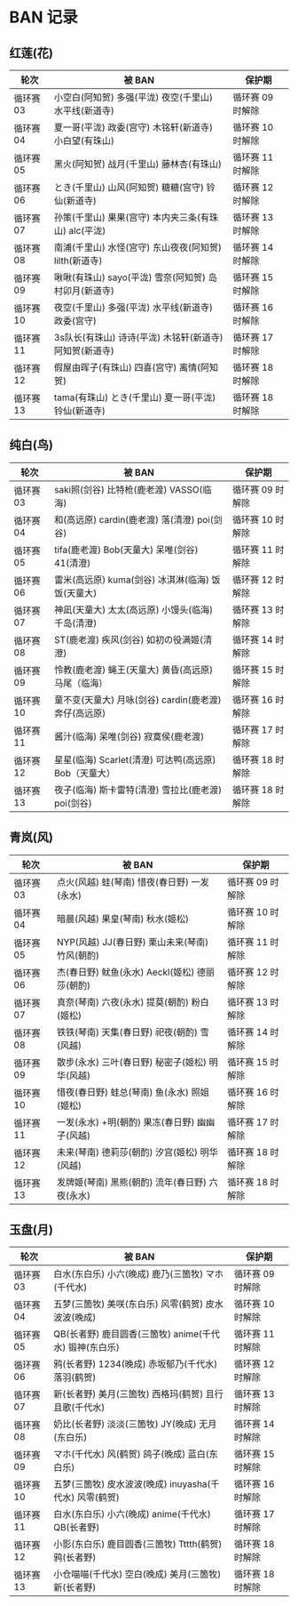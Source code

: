 # BAN 记录

## 红莲(花)

| 轮次      | 被 BAN                                                | 保护期           |
| --------- | ----------------------------------------------------- | ---------------- |
| 循环赛 03 | 小空白(阿知贺) 多强(平泷) 夜空(千里山) 水平线(新道寺) | 循环赛 09 时解除 |
| 循环赛 04 | 夏一哥(平泷) 政委(宫守) 木铭轩(新道寺) 小白望(有珠山) | 循环赛 10 时解除 |
| 循环赛 05 | 黑火(阿知贺) 战月(千里山) 藤林杏(有珠山)              | 循环赛 11 时解除 |
| 循环赛 06 | とき(千里山) 山风(阿知贺) 糖糖(宫守) 铃仙(新道寺)     | 循环赛 12 时解除 |
| 循环赛 07 | 孙策(千里山) 果果(宫守) 本内夹三条(有珠山) alc(平泷)     | 循环赛 13 时解除 |
| 循环赛 08 | 南浦(千里山) 水怪(宫守) 东山夜夜(阿知贺) lilth(新道寺)     | 循环赛 14 时解除 |
| 循环赛 09 | 啾啾(有珠山) sayo(平泷) 雪奈(阿知贺) 岛村卯月(新道寺)     | 循环赛 15 时解除 |
| 循环赛 10 | 夜空(千里山) 多强(平泷) 水平线(新道寺) 政委(宫守)     | 循环赛 16 时解除 |
| 循环赛 11 | 3s队长(有珠山) 诗诗(平泷) 木铭轩(新道寺) 阿知贺(新道寺)     | 循环赛 17 时解除 |
| 循环赛 12 | 假屋由晖子(有珠山) 四喜(宫守)  离情(阿知贺)     | 循环赛 18 时解除 |
| 循环赛 13 | tama(有珠山) とき(千里山)  夏一哥(平泷) 铃仙(新道寺)     | 循环赛 18 时解除 |

## 纯白(鸟)

| 轮次      | 被 BAN                                            | 保护期           |
| --------- | ------------------------------------------------- | ---------------- |
| 循环赛 03 | saki照(剑谷) 比特枪(鹿老渡) VASSO(临海)           | 循环赛 09 时解除 |
| 循环赛 04 | 和(高远原) cardin(鹿老渡) 落(清澄) poi(剑谷)     | 循环赛 10 时解除 |
| 循环赛 05 | tifa(鹿老渡) Bob(天童大) 呆唯(剑谷) 41(清澄)      | 循环赛 11 时解除 |
| 循环赛 06 | 雷米(高远原) kuma(剑谷) 冰淇淋(临海) 饭饭(天童大) | 循环赛 12 时解除 |
| 循环赛 07 | 神凪(天童大) 太太(高远原) 小馒头(临海) 千岛(清澄) | 循环赛 13 时解除 |
| 循环赛 08 | ST(鹿老渡) 疾风(剑谷) 如初の役满姬(清澄) | 循环赛 14 时解除 |
| 循环赛 09 | 怜教(鹿老渡) 蝇王(天童大) 黄昏(高远原) 马尾（临海）| 循环赛 15 时解除 |
| 循环赛 10 | 童不变(天童大) 月咏(剑谷) cardin(鹿老渡) 奔仔(高远原)     | 循环赛 16 时解除 |
| 循环赛 11 | 酱汁(临海) 呆唯(剑谷) 寂寞侯(鹿老渡)     | 循环赛 17 时解除 |
| 循环赛 12 | 星星(临海) Scarlet(清澄) 可达鸭(高远原) Bob（天童大）    | 循环赛 18 时解除 |
| 循环赛 13 | 夜子(临海) 斯卡雷特(清澄) 雪拉比(鹿老渡) poi(剑谷)    | 循环赛 18 时解除 |

## 青岚(风)

| 轮次      | 被 BAN                                       | 保护期           |
| --------- | -------------------------------------------- | ---------------- |
| 循环赛 03 | 点火(风越) 蛙(琴南) 惜夜(春日野) 一发(永水)    | 循环赛 09 时解除 |
| 循环赛 04 | 暗晨(风越) 果皇(琴南) 秋水(姬松)             | 循环赛 10 时解除 |
| 循环赛 05 | NYP(风越) JJ(春日野) 栗山未来(琴南) 竹风(朝酌) | 循环赛 11 时解除 |
| 循环赛 06 | 杰(春日野) 鱿鱼(永水) Aeckl(姬松) 德丽莎(朝酌) | 循环赛 12 时解除 |
| 循环赛 07 | 真奈(琴南) 六夜(永水) 提莫(朝酌) 粉白(姬松)     | 循环赛 13 时解除 |
| 循环赛 08 | 铁铁(琴南) 天集(春日野) 祀夜(朝酌) 雪(风越)     | 循环赛 14 时解除 |
| 循环赛 09 | 散步(永水) 三叶(春日野) 秘密子(姬松) 明华(风越)     | 循环赛 15 时解除 |
| 循环赛 10 | 惜夜(春日野) 蛙总(琴南) 鱼(永水) 照姐(姬松)     | 循环赛 16 时解除 |
| 循环赛 11 | 一发(永水) +明(朝酌) 果冻(春日野) 幽幽子(风越)     | 循环赛 17 时解除 |
| 循环赛 12 | 未来(琴南) 德莉莎(朝酌) 汐宫(姬松) 明华(风越)     | 循环赛 18 时解除 |
| 循环赛 13 | 发牌姬(琴南) 黑熊(朝酌) 流年(春日野) 六夜(永水)     | 循环赛 18 时解除 |

## 玉盘(月)

| 轮次      | 被 BAN                                                 | 保护期           |
| --------- | ------------------------------------------------------ | ---------------- |
| 循环赛 03 | 白水(东白乐) 小六(晚成) 鹿乃(三箇牧) マホ(千代水)      | 循环赛 09 时解除 |
| 循环赛 04 | 五梦(三箇牧) 美咲(东白乐) 风零(鹤贺) 皮水波波(晚成)    | 循环赛 10 时解除 |
| 循环赛 05 | QB(长者野) 鹿目圆香(三箇牧) anime(千代水) 锻神(东白乐) | 循环赛 11 时解除 |
| 循环赛 06 | 鸦(长者野) 1234(晚成) 赤坂郁乃(千代水) 落羽(鹤贺)      | 循环赛 12 时解除 |
| 循环赛 07 | 新(长者野) 美月(三箇牧) 西格玛(鹤贺) 且行且歌(千代水)      | 循环赛 13 时解除 |
| 循环赛 08 | 奶比(长者野) 淡淡(三箇牧) JY(晚成) 无月(东白乐)      | 循环赛 14 时解除 |
| 循环赛 09 | マホ(千代水) 风(鹤贺) 鸽子(晚成) 蓝白(东白乐)      | 循环赛 15 时解除 |
| 循环赛 10 | 五梦(三箇牧) 皮水波波(晚成) inuyasha(千代水) 风零(鹤贺)     | 循环赛 16 时解除 |
| 循环赛 11 | 白水(东白乐) 小六(晚成) anime(千代水) QB(长者野)     | 循环赛 17 时解除 |
| 循环赛 12 | 小影(东白乐) 鹿目圆香(三箇牧) Tttth(鹤贺) 鸦(长者野)     | 循环赛 18 时解除 |
| 循环赛 13 | 小仓喵喵(千代水) 空白(晚成) 美月(三箇牧)  新(长者野)     | 循环赛 18 时解除 |
